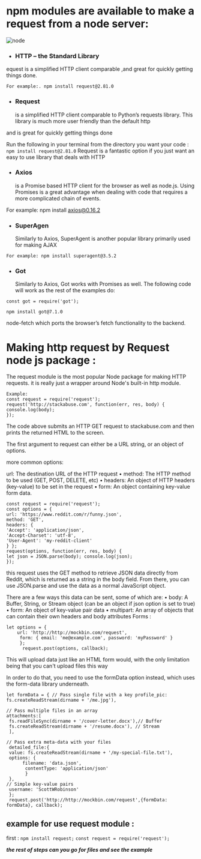 # npm modules are available to make a request from a node server:

![node](https://stackabuse.com/content/images/2016/08/node-request-module.jpg)

- ### HTTP – the Standard Library

equest is a simplified HTTP client comparable ,and great for quickly getting things done.

`For example:. npm install request@2.81.0`

- ### Request
  is a simplified HTTP client comparable to Python’s requests library. This library is much more user friendly than the default http

and is great for quickly getting things done

Run the following in your terminal from the directory you want your code :
`npm install request@2.81.0`
Request is a fantastic option if you just want an easy to use library that deals with HTTP

- ### Axios
  is a Promise based HTTP client for the browser as well as node.js. Using Promises is a great advantage when dealing with code that requires a more complicated chain of events.

For example: npm install axios@0.16.2

- ### SuperAgen
  Similarly to Axios, SuperAgent is another popular library primarily used for making AJAX

`For example: npm install superagent@3.5.2`

- ### Got
  Similarly to Axios, Got works with Promises as well. The following code will work as the rest of the examples do:

`const got = require('got');`

`npm install got@7.1.0`

node-fetch which ports the browser’s fetch functionality to the backend.

# Making http request by Request node js package :

The request module is the most popular Node package for making HTTP requests.
it is really just a wrapper around Node's built-in http module.

```
Example:
const request = require('request');
request('http://stackabuse.com', function(err, res, body) {
console.log(body);
});
```

The code above submits an HTTP GET request to stackabuse.com and then prints the returned HTML to the screen.

The first argument to request can either be a URL string, or an object of options.

more common options:

url: The destination URL of the HTTP request
• method: The HTTP method to be used (GET, POST, DELETE, etc)
• headers: An object of HTTP headers (key-value) to be set in the request
• form: An object containing key-value form data.

```
const request = require('request');
const options = {
url: 'https://www.reddit.com/r/funny.json',
method: 'GET',
headers: {
'Accept': 'application/json',
'Accept-Charset': 'utf-8',
'User-Agent': 'my-reddit-client'
} };
request(options, function(err, res, body) {
let json = JSON.parse(body); console.log(json);
});
```

this request uses the GET method to retrieve JSON data directly from Reddit, which is returned as a string in the body field. From there, you can use JSON.parse and use the data as a normal JavaScript object.

There are a few ways this data can be sent, some of which are:
• body: A Buffer, String, or Stream object (can be an object if json option is set to true)
• form: An object of key-value pair data
• multipart: An array of objects that can contain their own headers and body attributes
Forms :

```
let options = {
    url: 'http://http://mockbin.com/request',
     form: { email: 'me@example.com', password: 'myPassword' }
     };
      request.post(options, callback);
```

This will upload data just like an HTML form would, with the only limitation being that you can't upload files this way

In order to do that, you need to use the formData option instead, which uses the form-data library underneath.

```
let formData = { // Pass single file with a key profile_pic:
fs.createReadStream(dirname + '/me.jpg'),

// Pass multiple files in an array
attachments:[
 fs.readFileSync(dirname + '/cover-letter.docx'),// Buffer
 fs.createReadStream(dirname + '/resume.docx'), // Stream
 ],

// Pass extra meta-data with your files
 detailed_file:{ 
 value: fs.createReadStream(dirname + '/my-special-file.txt'),
 options: {
      filename: 'data.json',
       contentType: 'application/json' 
       } 
 },
// Simple key-value pairs
 username: 'ScottWRobinson' 
 };
 request.post('http://http://mockbin.com/request',{formData: formData}, callback);
```

## example for use request module :

first :
`npm install request;`
`const request = require('request');`

**_the rest of steps can you go for files and see the example_**

